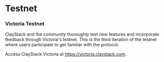 # Testnet

### Victoria Testnet

ClayStack and the community thoroughly test new features and incorporate feedback through Victoria's testnet. This is the third iteration of the testnet where users participate to get familiar with the protocol.

Access ClayStack Victoria at https://victoria.claystack.com.
